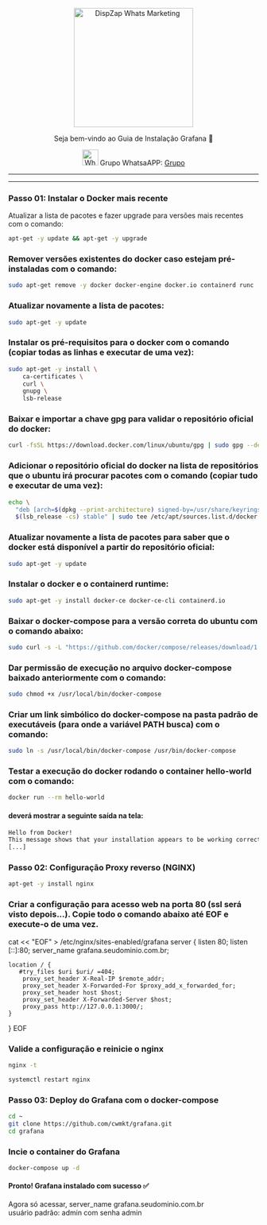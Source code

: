 <p align="center">
<img src="https://cwmkt.com.br/wp-content/uploads/2023/08/logo-github-cwmkt.svg" alt="DispZap Whats Marketing" width="240" />
<p align="center">Seja bem-vindo ao Guia de Instalação Grafana 🚀</p>
</p>
  
<p align="center">
<img src="https://whatsapp.com/favicon.ico" alt="WhatsAPP-logo" width="32" />
<span>Grupo WhatsaAPP: </span>
<a href="https://chat.whatsapp.com/LgWN47cUa5AFFmywAhfaAg" target="_blank">Grupo</a>
</p>

<hr />
<hr />

### Passo 01: Instalar o Docker mais recente
Atualizar a lista de pacotes e fazer upgrade para versões mais recentes com o comando:

```bash
apt-get -y update && apt-get -y upgrade
```

### Remover versões existentes do docker caso estejam pré-instaladas com o comando:

```bash
sudo apt-get remove -y docker docker-engine docker.io containerd runc
```

### Atualizar novamente a lista de pacotes:

```bash
sudo apt-get -y update
```

### Instalar os pré-requisitos para o docker com o comando (copiar todas as linhas e executar de uma vez):

```bash
sudo apt-get -y install \
    ca-certificates \
    curl \
    gnupg \
    lsb-release
```

### Baixar e importar a chave gpg para validar o repositório oficial do docker:

```bash
curl -fsSL https://download.docker.com/linux/ubuntu/gpg | sudo gpg --dearmor -o /usr/share/keyrings/docker-archive-keyring.gpg
```

### Adicionar o repositório oficial do docker na lista de repositórios que o ubuntu irá procurar pacotes com o comando (copiar tudo e executar de uma vez):

```bash
echo \
  "deb [arch=$(dpkg --print-architecture) signed-by=/usr/share/keyrings/docker-archive-keyring.gpg] https://download.docker.com/linux/ubuntu \
  $(lsb_release -cs) stable" | sudo tee /etc/apt/sources.list.d/docker.list > /dev/null
```

### Atualizar novamente a lista de pacotes para saber que o docker está disponível a partir do repositório oficial:

```bash
sudo apt-get -y update
```

### Instalar o docker e o containerd runtime:

```bash
sudo apt-get -y install docker-ce docker-ce-cli containerd.io
```

### Baixar o docker-compose para a versão correta do ubuntu com o comando abaixo:

```bash
sudo curl -s -L "https://github.com/docker/compose/releases/download/1.29.2/docker-compose-$(uname -s)-$(uname -m)" -o /usr/local/bin/docker-compose
```

### Dar permissão de execução no arquivo docker-compose baixado anteriormente com o comando:

```bash
sudo chmod +x /usr/local/bin/docker-compose
```

### Criar um link simbólico do docker-compose na pasta padrão de executáveis (para onde a variável PATH busca) com o comando:

```bash
sudo ln -s /usr/local/bin/docker-compose /usr/bin/docker-compose
```

### Testar a execução do docker rodando o container hello-world com o comando:

```bash
docker run --rm hello-world
```

#### deverá mostrar a seguinte saída na tela:

```bash
Hello from Docker!
This message shows that your installation appears to be working correctly.
[...]
``` 


### Passo 02: Configuração Proxy reverso (NGINX)

```bash
apt-get -y install nginx
```

### Criar a configuração para acesso web na porta 80 (ssl será visto depois...). Copie todo o comando abaixo até EOF e execute-o de uma vez.

cat << "EOF" > /etc/nginx/sites-enabled/grafana
server {
    listen 80;
    listen [::]:80;    server_name grafana.seudominio.com.br;

    location / {
       #try_files $uri $uri/ =404;
        proxy_set_header X-Real-IP $remote_addr;
        proxy_set_header X-Forwarded-For $proxy_add_x_forwarded_for;
        proxy_set_header host $host;
        proxy_set_header X-Forwarded-Server $host;
        proxy_pass http://127.0.0.1:3000/;
    }
}
EOF

### Valide a configuração e reinicie o nginx

```bash
nginx -t
```

```bash
systemctl restart nginx
```

### Passo 03: Deploy do Grafana com o docker-compose

```bash
cd ~
git clone https://github.com/cwmkt/grafana.git
cd grafana
```

### Incie o container do Grafana

```bash
docker-compose up -d
```

#### Pronto! Grafana instalado com sucesso ✅
Agora só acessar, server_name grafana.seudominio.com.br</br>
usuário padrão: admin com senha admin

